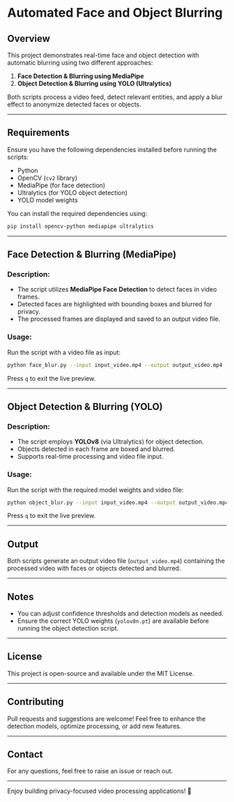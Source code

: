 # Automated Face and Object Blurring

## Overview
This project demonstrates real-time face and object detection with automatic blurring using two different approaches:

1. **Face Detection & Blurring using MediaPipe**
2. **Object Detection & Blurring using YOLO (Ultralytics)**

Both scripts process a video feed, detect relevant entities, and apply a blur effect to anonymize detected faces or objects.

---

## Requirements
Ensure you have the following dependencies installed before running the scripts:

- Python
- OpenCV (`cv2` library)
- MediaPipe (for face detection)
- Ultralytics (for YOLO object detection)
- YOLO model weights

You can install the required dependencies using:
```sh
pip install opencv-python mediapipe ultralytics
```

---

## Face Detection & Blurring (MediaPipe)
### Description:
- The script utilizes **MediaPipe Face Detection** to detect faces in video frames.
- Detected faces are highlighted with bounding boxes and blurred for privacy.
- The processed frames are displayed and saved to an output video file.

### Usage:
Run the script with a video file as input:
```sh
python face_blur.py --input input_video.mp4 --output output_video.mp4
```
Press `q` to exit the live preview.

---

## Object Detection & Blurring (YOLO)
### Description:
- The script employs **YOLOv8** (via Ultralytics) for object detection.
- Objects detected in each frame are boxed and blurred.
- Supports real-time processing and video file input.

### Usage:
Run the script with the required model weights and video file:
```sh
python object_blur.py --input input_video.mp4 --output output_video.mp4 --weights yolov8n.pt
```
Press `q` to exit the live preview.

---

## Output
Both scripts generate an output video file (`output_video.mp4`) containing the processed video with faces or objects detected and blurred.

---

## Notes
- You can adjust confidence thresholds and detection models as needed.
- Ensure the correct YOLO weights (`yolov8n.pt`) are available before running the object detection script.

---

## License
This project is open-source and available under the MIT License.

---

## Contributing
Pull requests and suggestions are welcome! Feel free to enhance the detection models, optimize processing, or add new features.

---

## Contact
For any questions, feel free to raise an issue or reach out.

---

Enjoy building privacy-focused video processing applications! 🚀
